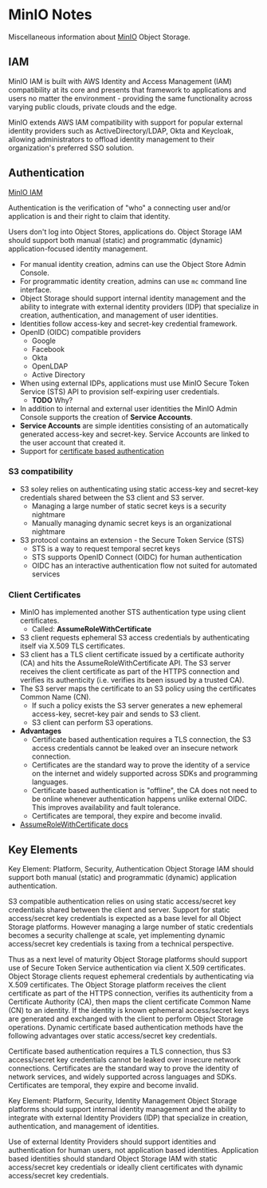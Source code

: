 # MinIO Notes

Miscellaneous information about [MinIO](https://min.io/) Object Storage.

## IAM

MinIO IAM is built with AWS Identity and Access Management (IAM) compatibility at its core and presents that framework to applications and users no matter the environment - providing the same functionality across varying public clouds, private clouds and the edge.

MinIO extends AWS IAM compatibility with support for popular external identity providers such as ActiveDirectory/LDAP, Okta and Keycloak, allowing administrators to offload identity management to their organization's preferred SSO solution.

## Authentication

[MinIO IAM](https://min.io/product/identity-and-access-management)

Authentication is the verification of "who" a connecting user and/or application is and their right to claim that identity.

Users don't log into Object Stores, applications do. Object Storage IAM should support both manual (static) and programmatic (dynamic) application-focused identity management.

* For manual identity creation, admins can use the Object Store Admin Console.
* For programmatic identity creation, admins can use `mc` command line interface.
* Object Storage should support internal identity management and the ability to integrate with external identity providers (IDP) that specialize in creation, authentication, and management of user identities.
* Identities follow access-key and secret-key credential framework.
* OpenID (OIDC) compatible providers
  * Google
  * Facebook
  * Okta
  * OpenLDAP
  * Active Directory
* When using external IDPs, applications must use MinIO Secure Token Service (STS) API to provision self-expiring user credentials.
  * __TODO__ Why?
* In addition to internal and external user identities the MinIO Admin Console supports the creation of __Service Accounts__.
* __Service Accounts__ are simple identities consisting of an automatically generated access-key and secret-key. Service Accounts are linked to the user account that created it.
* Support for [certificate based authentication](https://blog.min.io/certificate-based-authentication-with-s3/)

### S3 compatibility

* S3 soley relies on authenticating using static access-key and secret-key credentials shared between the S3 client and S3 server.
  * Managing a large number of static secret keys is a security nightmare
  * Manually managing dynamic secret keys is an organizational nightmare
* S3 protocol contains an extension - the Secure Token Service (STS)
  * STS is a way to request temporal secret keys
  * STS supports OpenID Connect (OIDC) for human authentication
  * OIDC has an interactive authentication flow not suited for automated services

### Client Certificates

* MinIO has implemented another STS authentication type using client certificates.
  * Called: __AssumeRoleWithCertificate__
* S3 client requests ephemeral S3 access credentials by authenticating itself via X.509 TLS certificates.
* S3 client has a TLS client certificate issued by a certificate authority (CA) and hits the AssumeRoleWithCertificate API. The S3 server receives the client certificate as part of the HTTPS connection and verifies its authenticity (i.e. verifies its been issued by a trusted CA).
* The S3 server maps the certificate to an S3 policy using the certificates Common Name (CN).
  * If such a policy exists the S3 server generates a new ephemeral access-key, secret-key pair and sends to S3 client.
  * S3 client can perform S3 operations.
* __Advantages__
  * Certificate based authentication requires a TLS connection, the S3 access credentials cannot be leaked over an insecure network connection.
  * Certificates are the standard way to prove the identity of a service on the internet and widely supported across SDKs and programming languages.
  * Certificate based authentication is "offline", the CA does not need to be online whenever authentication happens unlike external OIDC. This improves availability and fault tolerance.
  * Certificates are temporal, they expire and become invalid.
* [AssumeRoleWithCertificate docs](https://github.com/minio/minio/blob/master/docs/sts/tls.md#assumerolewithcertificate)

## Key Elements

Key Element: Platform, Security, Authentication
Object Storage IAM should support both manual (static) and programmatic (dynamic) application authentication.

S3 compatible authentication relies on using static access/secret key credentials shared between the client and server. Support for static access/secret key credentials is expected as a base level for all Object Storage platforms. However managing a large number of static credentials becomes a security challenge at scale, yet implementing dynamic access/secret key credentials is taxing from a technical perspective.

Thus as a next level of maturity Object Storage platforms should support use of Secure Token Service authentication via client X.509 certificates. Object Storage clients request ephemeral credentials by authenticating via X.509 certificates. The Object Storage platform receives the client certificate as part of the HTTPS connection, verifies its authenticity from a Certificate Authority (CA), then maps the client certificate Common Name (CN) to an identity. If the identity is known ephemeral access/secret keys are generated and exchanged with the client to perform Object Storage operations. Dynamic certificate based authentication methods have the following advantages over static access/secret key credentials.

Certificate based authentication requires a TLS connection, thus S3 access/secret key credentials cannot be leaked over insecure network connections.
Certificates are the standard way to prove the identity of network services, and widely supported across languages and SDKs.
Certificates are temporal, they expire and become invalid.

Key Element: Platform, Security, Identity Management
Object Storage platforms should support internal identity management and the ability to integrate with external Identity Providers (IDP) that specialize in creation, authentication, and management of identities.

Use of external Identity Providers should support identities and authentication for human users, not application based identities. Application based identities should standard Object Storage IAM with static access/secret key credentials or ideally client certificates with dynamic access/secret key credentials. 

